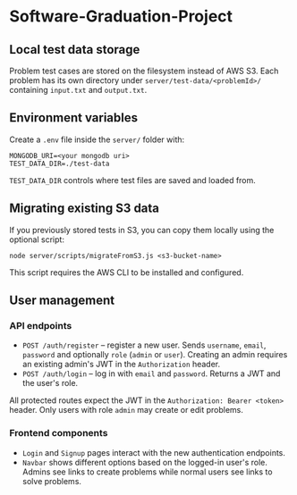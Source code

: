 # Software-Graduation-Project

## Local test data storage

Problem test cases are stored on the filesystem instead of AWS S3. Each
problem has its own directory under `server/test-data/<problemId>/` containing
`input.txt` and `output.txt`.

## Environment variables

Create a `.env` file inside the `server/` folder with:

```
MONGODB_URI=<your mongodb uri>
TEST_DATA_DIR=./test-data
```

`TEST_DATA_DIR` controls where test files are saved and loaded from.

## Migrating existing S3 data

If you previously stored tests in S3, you can copy them locally using the
optional script:

```
node server/scripts/migrateFromS3.js <s3-bucket-name>
```

This script requires the AWS CLI to be installed and configured.

## User management

### API endpoints

- `POST /auth/register` – register a new user. Sends `username`, `email`, `password` and optionally `role` (`admin` or `user`). Creating an admin requires an existing admin's JWT in the `Authorization` header.
- `POST /auth/login` – log in with `email` and `password`. Returns a JWT and the user's role.

All protected routes expect the JWT in the `Authorization: Bearer <token>` header. Only users with role `admin` may create or edit problems.

### Frontend components

- `Login` and `Signup` pages interact with the new authentication endpoints.
- `Navbar` shows different options based on the logged-in user's role. Admins see links to create problems while normal users see links to solve problems.
